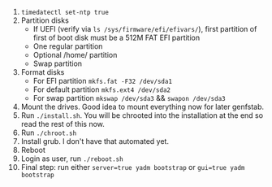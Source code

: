 1. `timedatectl set-ntp true`
2. Partition disks
    - If UEFI (verify via `ls /sys/firmware/efi/efivars/`), first partition of
      first of boot disk must be a 512M FAT EFI partition
    - One regular partition
    - Optional /home/ partition
    - Swap partition
3. Format disks
    - For EFI partition `mkfs.fat -F32 /dev/sda1`
    - For default partition `mkfs.ext4 /dev/sda2`
    - For swap partition `mkswap /dev/sda3` && `swapon /dev/sda3`
4. Mount the drives. Good idea to mount everything now for later genfstab.
5. Run `./install.sh`. You will be chrooted into the installation at the end so
   read the rest of this now.
6. Run `./chroot.sh`
7. Install grub. I don't have that automated yet.
8. Reboot
9. Login as user, run `./reboot.sh`
10. Final step: run either `server=true yadm bootstrap` or `gui=true yadm
    bootstrap`
